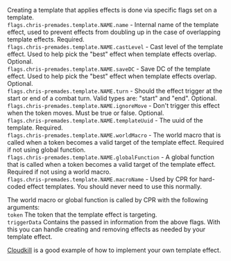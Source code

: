 Creating a template that applies effects is done via specific flags set on a template.  
`flags.chris-premades.template.NAME.name` - Internal name of the template effect, used to prevent effects from doubling up in the case of overlapping template effects. Required.  
`flags.chris-premades.template.NAME.castLevel` - Cast level of the template effect.  Used to help pick the "best" effect when template effects overlap. Optional.  
`flags.chris-premades.template.NAME.saveDC` - Save DC of the template effect. Used to help pick the "best" effect when template effects overlap. Optional.  
`flags.chris-premades.template.NAME.turn` - Should the effect trigger at the start or end of a combat turn. Valid types are: "start" and "end". Optional.  
`flags.chris-premades.template.NAME.ignoreMove` - Don't trigger this effect when the token moves. Must be true or false. Optional.  
`flags.chris-premades.template.NAME.templateUuid` - The uuid of the template. Required.  
`flags.chris-premades.template.NAME.worldMacro` - The world macro that is called when a token becomes a valid target of the template effect. Required if not using global function.  
`flags.chris-premades.template.NAME.globalFunction` - A global function that is called when a token becomes a valid target of the template effect. Required if not using a world macro.  
`flags.chris-premades.template.NAME.macroName` - Used by CPR for hard-coded effect templates.  You should never need to use this normally.  
  
The world macro or global function is called by CPR with the following arguments:  
`token` The token that the template effect is targeting.  
`triggerData` Contains the passed in information from the above flags.  With this you can handle creating and removing effects as needed by your template effect.  
  
[Cloudkill](https://github.com/chrisk123999/chris-premades/blob/master/scripts/macros/spells/cloudkill.js) is a good example of how to implement your own template effect.